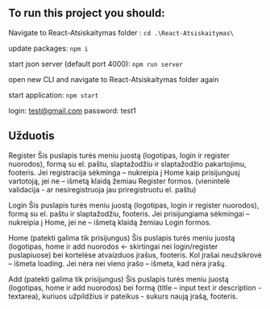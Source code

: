 ## To run this project you should:

Navigate to React-Atsiskaitymas folder : `cd .\React-Atsiskaitymas\`

update packages: `npm i`

start json server (default port 4000): `npm run server`

open new CLI and navigate to React-Atsiskaitymas folder again 

start application: `npm start`

login: test@gmail.com
password: test1

## Užduotis

Register
Šis puslapis turės meniu juostą (logotipas, login ir register nuorodos), formą su el. paštu, slaptažodžiu ir slaptažodžio pakartojimu, footeris. Jei registracija sėkminga – nukreipia į Home kaip prisijungusį vartotoją, jei ne – išmetą klaidą žemiau Register formos. (vienintelė validacija - ar nesiregistruoja jau priregistruotu el. paštu)

Login
Šis puslapis turės meniu juostą (logotipas, login ir register nuorodos), formą su el. paštu ir slaptažodžiu, footeris. Jei prisijungiama sėkmingai – nukreipia į Home, jei ne – išmetą klaidą žemiau Login formos.

Home (patekti galima tik prisijungus)
Šis puslapis turės meniu juostą (logotipas, home ir add nuorodos <- skirtingai nei login/register puslapiuose) bei kortelėse atvaizduos įrašus, footeris. Kol įrašai neužsikrovė – išmeta loading. Jei nėra nei vieno įrašo – išmeta, kad nėra įrašų.

Add (patekti galima tik prisijungus)
Šis puslapis turės meniu juostą (logotipas, home ir add nuorodos) bei formą (title – input text ir description - textarea), kuriuos užpildžius ir pateikus - sukurs naują įrašą, footeris.